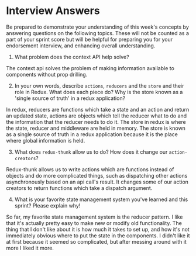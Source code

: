 # Interview Answers
Be prepared to demonstrate your understanding of this week's concepts by answering questions on the following topics. These will not be counted as a part of your sprint score but will be helpful for preparing you for your endorsement interview, and enhancing overall understanding.

1. What problem does the context API help solve? 

The context api solves the problem of making information available to components
without prop drilling.

2. In your own words, describe `actions`, `reducers` and the `store` and their role in Redux. What does each piece do? Why is the store known as a 'single source of truth' in a redux application?

In redux, reducers are functions which take a state and an action and return an
updated state, actions are objects which tell the reducer what to do and the
information that the reducer needs to do it. The store in redux is where the
state, reducer and middleware are held in memory. The store is known as a single
source of truth in a redux application because it is the place where global information is held.

3. What does `redux-thunk` allow us to do? How does it change our `action-creators`?

Redux-thunk allows us to write actions which are functions instead of objects
and do more complicated things, such as dispatching other actions asynchronously
based on an api call's result. It changes some of our action creators to return
functions which take a dispatch argument.

4. What is your favorite state management system you've learned and this sprint? Please explain why!

So far, my favorite state management system is the reducer pattern. I like that
it's actually pretty easy to make new or modify old functionality. The thing
that I don't like about it is how much it takes to set up, and how it's not
immediately obvious where to put the state in the components. I didn't like it
at first because it seemed so complicated, but after messing around with it more
I liked it more.
